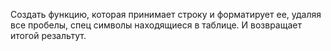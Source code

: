 Создать функцию, которая принимает строку и форматирует ее, удаляя все пробелы, спец символы находящиеся в таблице. И возвращает итогой резальтут. 

##